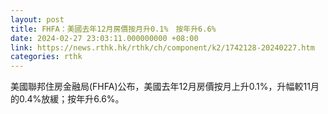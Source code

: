 ```yaml
---
layout: post
title: FHFA：美國去年12月房價按月升0.1%　按年升6.6%
date: 2024-02-27 23:03:11.000000000 +08:00
link: https://news.rthk.hk/rthk/ch/component/k2/1742128-20240227.htm
categories: rthk
---
```


美國聯邦住房金融局(FHFA)公布，美國去年12月房價按月上升0.1%，升幅較11月的0.4%放緩；按年升6.6%。
